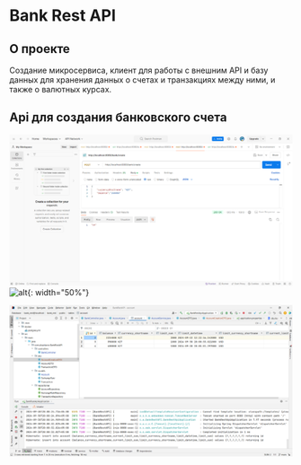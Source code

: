 # Bank Rest API

<!-- ABOUT THE PROJECT -->
## О проекте

Создание микросервиса, клиент для работы с внешним API и базу данных для хранения данных о счетах и транзакциях между ними, и также о валютных курсах. 

## Api для создания банковского счета

![accountcreation|150x150,50%](https://github.com/DaurenGitAcc/bank-rest-api/blob/main/screenshots/AccountCreation.PNG)
![alt]([image.png](https://github.com/DaurenGitAcc/bank-rest-api/blob/main/screenshots/AccountCreation.PNG)){: width="50%"}

![accountcreation](https://github.com/DaurenGitAcc/bank-rest-api/blob/main/screenshots/AccountCreation2.PNG?raw=true)
